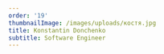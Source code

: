 ```yaml
---
order: '19'
thumbnailImage: /images/uploads/костя.jpg
title: Konstantin Donchenko
subtitle: Software Engineer
---
```


